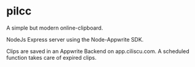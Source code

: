 # pilcc

A simple but modern online-clipboard.

NodeJs Express server using the Node-Appwrite SDK.

Clips are saved in an Appwrite Backend on app.ciliscu.com.
A scheduled function takes care of expired clips.
